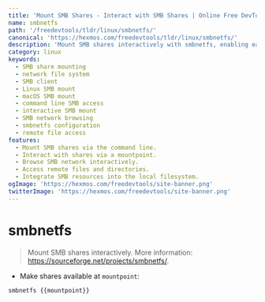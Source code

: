 ```yaml
---
title: 'Mount SMB Shares - Interact with SMB Shares | Online Free DevTools by Hexmos'
name: smbnetfs
path: '/freedevtools/tldr/linux/smbnetfs/'
canonical: 'https://hexmos.com/freedevtools/tldr/linux/smbnetfs/'
description: 'Mount SMB shares interactively with smbnetfs, enabling easy access to network files and resources. Explore shared directories, copy files, and manage permissions. Free online tool, no registration required.'
category: linux
keywords:
  - SMB share mounting
  - network file system
  - SMB client
  - Linux SMB mount
  - macOS SMB mount
  - command line SMB access
  - interactive SMB mount
  - SMB network browsing
  - smbnetfs configuration
  - remote file access
features:
  - Mount SMB shares via the command line.
  - Interact with shares via a mountpoint.
  - Browse SMB network interactively.
  - Access remote files and directories.
  - Integrate SMB resources into the local filesystem.
ogImage: 'https://hexmos.com/freedevtools/site-banner.png'
twitterImage: 'https://hexmos.com/freedevtools/site-banner.png'
---
```


# smbnetfs

> Mount SMB shares interactively.
> More information: <https://sourceforge.net/projects/smbnetfs/>.

- Make shares available at `mountpoint`:

`smbnetfs {{mountpoint}}`

